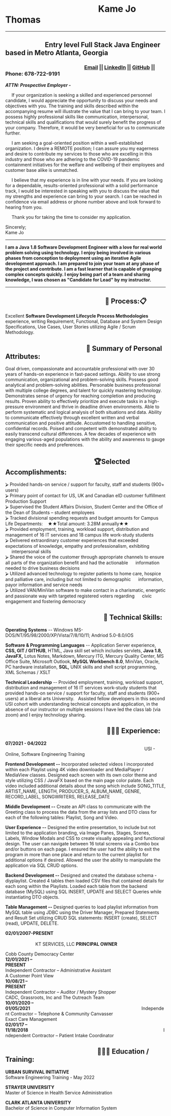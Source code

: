 # &nbsp;&nbsp;&nbsp;&nbsp;&nbsp;&nbsp;&nbsp;&nbsp;&nbsp;&nbsp;&nbsp;&nbsp;&nbsp;&nbsp;&nbsp;&nbsp;&nbsp;&nbsp;&nbsp;&nbsp;&nbsp;&nbsp;&nbsp;&nbsp;&nbsp;&nbsp;&nbsp;&nbsp;&nbsp;&nbsp;&nbsp;&nbsp;&nbsp;&nbsp;&nbsp;&nbsp;&nbsp;&nbsp;&nbsp;&nbsp;&nbsp;&nbsp;&nbsp;&nbsp;Kame Jo Thomas  
---------------
## &nbsp;&nbsp;&nbsp;&nbsp;&nbsp;&nbsp;&nbsp;&nbsp;&nbsp;&nbsp;&nbsp;&nbsp;&nbsp;&nbsp;&nbsp;&nbsp;&nbsp;&nbsp;&nbsp;&nbsp;&nbsp;&nbsp;&nbsp;&nbsp;&nbsp;Entry level Full Stack Java Engineer based in Metro Atlanta, Georgia
### &nbsp;&nbsp;&nbsp;&nbsp;&nbsp;&nbsp;&nbsp;&nbsp;&nbsp;&nbsp;&nbsp;&nbsp;&nbsp;&nbsp;&nbsp;&nbsp;&nbsp;&nbsp;&nbsp;&nbsp;&nbsp;&nbsp;&nbsp;&nbsp;&nbsp;&nbsp;&nbsp;&nbsp;&nbsp;&nbsp;&nbsp;&nbsp;&nbsp;&nbsp;&nbsp;&nbsp;&nbsp;&nbsp;&nbsp;&nbsp;&nbsp;&nbsp;&nbsp;&nbsp;&nbsp;&nbsp;&nbsp;&nbsp;&nbsp;&nbsp;&nbsp;&nbsp;&nbsp;&nbsp;&nbsp;&nbsp;&nbsp;&nbsp;&nbsp;&nbsp;&nbsp;&nbsp;&nbsp; [Email](kjmservicellc@gmail.com) || [LinkedIn](https://www.linkedin.com/in/kamejothomas78/) || [GitHub](https://github.com/KameJo78/) || Phone: 678-722-9191

_**ATTN: Prospective Employer -**_

&nbsp;&nbsp;&nbsp;&nbsp; If your organization is seeking a skilled and experienced personnel candidate, I would appreciate the opportunity to discuss your needs and objectives with you. The training and skills described within the accompanying resume will illustrate the value that I can bring to your team. I possess highly professional skills like communication, interpersonal, technical skills and qualifications that would surely benefit the progress of your company. Therefore, it would be very beneficial for us to communicate further. 

&nbsp;&nbsp;&nbsp;&nbsp; I am seeking a goal-oriented position within a well-established organization. I desire a REMOTE position; I can assure you my eagerness and desire to contribute my services to those who are excelling in this industry and those who are adhering to the COVID-19 pandemic containment initiatives for the welfare and wellbeing of their employees and customer base alike is unmatched. 

&nbsp;&nbsp;&nbsp;&nbsp; I believe that my experience is in line with your needs. If you are looking for a dependable, results-oriented professional with a solid performance track, I would be interested in speaking with you to discuss the value that my strengths and experience can bring to your search. I can be reached in confidence via email address or phone number above and look forward to hearing from you.

&nbsp;&nbsp;&nbsp;&nbsp; Thank you for taking the time to consider my application.


Sincerely;  
Kame Jo   
_____________

**I am a Java 1.8 Software Development Engineer with a love for real world problem solving using technology. I enjoy being involved in various phases from conception to deployment using an iterative Agile development approach. I am prepared to join your team at any phase of the project and contribute. I am a fast learner that is capable of grasping complex concepts quickly. I enjoy being part of a team and sharing knowledge, I was chosen as "Candidate for Lead" by my instructor.**
_____________

##
## &nbsp;&nbsp;&nbsp;&nbsp;&nbsp;&nbsp;&nbsp;&nbsp;&nbsp;&nbsp;&nbsp;&nbsp;&nbsp;&nbsp;&nbsp;&nbsp;&nbsp;&nbsp;&nbsp;&nbsp;&nbsp;&nbsp;&nbsp;&nbsp;&nbsp;&nbsp;&nbsp;&nbsp;&nbsp;&nbsp;&nbsp;&nbsp;&nbsp;&nbsp;&nbsp;&nbsp;&nbsp;&nbsp;&nbsp;&nbsp;&nbsp;&nbsp;&nbsp;&nbsp;&nbsp;&nbsp;&nbsp;&nbsp;&nbsp;&nbsp;&nbsp;&nbsp;&nbsp;&nbsp;&nbsp;&nbsp;&nbsp;&nbsp;&nbsp;&nbsp;&nbsp;&nbsp;&nbsp;📌 Process:📋
Excellent **Software Development Lifecycle Process Methodologies** experience, writing Requirement, Functional, Database   and System Design Specifications, Use Cases, User Stories utilizing Agile / Scrum Methodology.

## &nbsp;&nbsp;&nbsp;&nbsp;&nbsp;&nbsp;&nbsp;&nbsp;&nbsp;&nbsp;&nbsp;&nbsp;&nbsp;&nbsp;&nbsp;&nbsp;&nbsp;&nbsp;&nbsp;&nbsp;&nbsp;&nbsp;&nbsp;&nbsp;&nbsp;&nbsp;&nbsp;&nbsp;&nbsp;&nbsp;&nbsp;&nbsp;&nbsp;&nbsp;&nbsp;&nbsp;&nbsp;&nbsp;&nbsp;&nbsp;&nbsp;&nbsp;&nbsp;&nbsp;&nbsp;&nbsp;&nbsp;&nbsp;&nbsp;&nbsp;&nbsp;📃 Summary of Personal Attributes:  
Goal driven, compassionate and accountable professional with over 30 years of hands-on experience in fast-paced settings. Ability to use strong communication, organizational and problem-solving skills. Possess good analytical and problem-solving abilities. Personable business professional with multiple college degrees, and talent for quickly mastering technology.  Demonstrates sense of urgency for reaching completion and producing results. Proven ability to effectively prioritize and execute tasks in a high-pressure environment and thrive in deadline driven environments. Able to perform systematic and logical analysis of both situations and data.  Ability to communicate effectively through excellent written and verbal communication and positive attitude. Accustomed to handling sensitive, confidential records. Poised and competent with demonstrated ability to easily transcend cultural differences. A few decades of experience with engaging various-aged populations with the ability and awareness to gauge their specific needs and preferences. 
 
## &nbsp;&nbsp;&nbsp;&nbsp;&nbsp;&nbsp;&nbsp;&nbsp;&nbsp;&nbsp;&nbsp;&nbsp;&nbsp;&nbsp;&nbsp;&nbsp;&nbsp;&nbsp;&nbsp;&nbsp;&nbsp;&nbsp;&nbsp;&nbsp;&nbsp;&nbsp;&nbsp;&nbsp;&nbsp;&nbsp;&nbsp;&nbsp;&nbsp;&nbsp;&nbsp;&nbsp;&nbsp;&nbsp;&nbsp;&nbsp;&nbsp;&nbsp;&nbsp;&nbsp;&nbsp;&nbsp;&nbsp;&nbsp;&nbsp;&nbsp;&nbsp;&nbsp;&nbsp;&nbsp;&nbsp; 🏆Selected Accomplishments:
⮚ Provided hands-on service / support for faculty, staff and students (900+ users)  
⮚ Primary point of contact for US, UK and Canadian eID customer fulfillment Production Support  
⮚ Supervised the Student Affairs Division, Student Center and the Office of the Dean of Students – student employees    
⮚ Tracked divisional spending requests and budget amounts for Campus Life Departments:&nbsp;&nbsp;&nbsp;&nbsp;★★Total amount: 3.28M annually★★  
⮚ Provided employment, training, workload support, distribution and management of 16 IT services and 18 campus life work-study students   
⮚ Delivered extraordinary customer experiences that exceeded expectations of knowledge, empathy and professionalism, exhibiting &nbsp;&nbsp;&nbsp;&nbsp;&nbsp;interpersonal skills   
⮚ Shared the voice of the customer through appropriate channels to ensure all parts of the organization benefit and had the actionable &nbsp;&nbsp;&nbsp;&nbsp;&nbsp;information needed to drive business decisions  
⮚ Utilized advanced technology to register patients to home care, hospice and palliative care, including but not limited to demographic &nbsp;&nbsp;&nbsp;&nbsp;&nbsp;information, payor information and service needs  
⮚ Utilized VAN/MiniVan software to make contact in a charismatic, energetic and passionate way with targeted registered voters regarding &nbsp;&nbsp;&nbsp;&nbsp;&nbsp;civic engagement and fostering democracy

## &nbsp;&nbsp;&nbsp;&nbsp;&nbsp;&nbsp;&nbsp;&nbsp;&nbsp;&nbsp;&nbsp;&nbsp;&nbsp;&nbsp;&nbsp;&nbsp;&nbsp;&nbsp;&nbsp;&nbsp;&nbsp;&nbsp;&nbsp;&nbsp;&nbsp;&nbsp;&nbsp;&nbsp;&nbsp;&nbsp;&nbsp;&nbsp;&nbsp;&nbsp;&nbsp;&nbsp;&nbsp;&nbsp;&nbsp;&nbsp;&nbsp;&nbsp;&nbsp;&nbsp;&nbsp;&nbsp;&nbsp;&nbsp;&nbsp;&nbsp;&nbsp;&nbsp;&nbsp;&nbsp;&nbsp;&nbsp;&nbsp;&nbsp;&nbsp;&nbsp;&nbsp;&nbsp;💽 **Technical Skills:**  
**Operating Systems** -- Windows MS-DOS/NT/95/98/2000/XP/Vista/7/8/10/11; Andriod 5.0-8.0/iOS

**Software & Programming Languages** --  Application Server experience, **CSS, GIT / GITHUB**, HTML, Java skill set which includes servlets, **Java 1.8, JavaFX,** Lotus Notes, Markdown, Mercury ITG, Mercury Quality Center, MS Office Suite, Microsoft Outlook, **MySQL Workbench 8.0**, MiniVan, Oracle, PC hardware installation, **SQL,** UNIX skills and shell script programming, XML Schemas / XSLT

**Technical Leadership** --  Provided employment, training, workload support, distribution and management of 16 IT services work-study students that provided hands-on service / support for faculty, staff and students (900+ users) at a liberal arts University. &nbsp;&nbsp;Assisted fellow developers in this second USI cohort with understanding technical concepts and application, in the absence of our instructor on multiple sessions I have led the class lab (via zoom) and I enjoy technology sharing. 

## &nbsp;&nbsp;&nbsp;&nbsp;&nbsp;&nbsp;&nbsp;&nbsp;&nbsp;&nbsp;&nbsp;&nbsp;&nbsp;&nbsp;&nbsp;&nbsp;&nbsp;&nbsp;&nbsp;&nbsp;&nbsp;&nbsp;&nbsp;&nbsp;&nbsp;&nbsp;&nbsp;&nbsp;&nbsp;&nbsp;&nbsp;&nbsp;&nbsp;&nbsp;&nbsp;&nbsp;&nbsp;&nbsp;&nbsp;&nbsp;&nbsp;&nbsp;&nbsp;&nbsp;&nbsp;&nbsp;&nbsp;&nbsp;&nbsp;&nbsp;&nbsp;&nbsp;&nbsp;&nbsp;&nbsp;&nbsp;&nbsp;&nbsp;&nbsp;&nbsp;&nbsp;&nbsp;&nbsp;&nbsp;👩🏾‍💻 Experience:

**07/2021 - 04/2022**&nbsp;&nbsp;&nbsp;&nbsp;&nbsp;&nbsp;&nbsp;&nbsp;&nbsp;&nbsp;&nbsp;&nbsp;&nbsp;&nbsp;&nbsp;&nbsp;&nbsp;&nbsp; &nbsp;&nbsp;&nbsp;&nbsp;&nbsp;&nbsp;&nbsp;&nbsp;&nbsp;&nbsp;&nbsp;&nbsp;&nbsp;&nbsp;&nbsp;&nbsp;&nbsp;&nbsp;&nbsp;&nbsp;&nbsp;&nbsp;&nbsp;&nbsp;&nbsp;&nbsp;&nbsp;&nbsp;&nbsp;&nbsp;&nbsp;&nbsp;&nbsp;&nbsp;&nbsp;&nbsp;&nbsp;&nbsp;&nbsp;&nbsp;&nbsp;&nbsp;&nbsp;&nbsp;&nbsp;&nbsp;&nbsp;&nbsp;&nbsp;&nbsp;&nbsp;&nbsp;&nbsp;&nbsp;&nbsp;&nbsp;&nbsp;&nbsp;&nbsp;&nbsp;&nbsp;&nbsp;&nbsp;&nbsp;&nbsp;&nbsp;&nbsp;&nbsp;&nbsp;&nbsp;&nbsp;&nbsp;&nbsp;&nbsp;&nbsp;&nbsp;&nbsp;&nbsp;&nbsp;&nbsp;&nbsp;&nbsp;&nbsp;&nbsp;&nbsp;&nbsp;&nbsp;&nbsp;&nbsp;&nbsp;&nbsp;&nbsp;&nbsp;&nbsp;&nbsp;&nbsp;&nbsp;&nbsp;&nbsp;&nbsp;&nbsp;&nbsp;&nbsp;&nbsp;&nbsp;&nbsp;&nbsp;&nbsp;&nbsp;&nbsp;&nbsp;USI - Online, Software Engineering Training

**Frontend Development --** Incorporated selected videos I incorporated within each Playlist using 4K video downloader and MediaPlayer / MediaView classes. Designed each screen with its own color theme and style utilizing CSS / JavaFX based on the main page color palate. Each video included additional details about the song which include SONG_TITLE, ARTIST_NAME, LENGTH, PRODUCER_S, ALBUM_NAME, GENRE, RECORD_LABEL, SONGWRITERS, RELEASE_DATE 

**Middle Development --**  Create an API class to communicate with the Greeting class to process the data from the array lists and DTO class for each of the following tables: Playlist, Song and Video. 

**User Experience --** Designed the entire presentation, to include but not limited to the application branding, via Image Panes, Stages, Scenes, Labels, Window Modals and CSS to create visually appealing and functional design. The user can navigate between 16 total screens via a Combo box and/or buttons on each page. I ensured the user had the ability to exit the program in more than one place and return to the current playlist for additional options if desired.  Allowed the user the ability to manipulate the application via SQL CRUD options. 

**Backend Development --** Designed and created the database schema - diyplaylist. Created 4 tables then loaded CSV files that contained details for each song within the Playlists. Loaded each table from the backend database (MySQL) using SQL INSERT, UPDATE and SELECT Queries while instantiating DTO objects.  

**Table Management --** Designed queries to load playlist information from MySQL table using JDBC using the Driver Manager, Prepared Statements and Result Set utilizing CRUD SQL statements: INSERT (create),  SELECT (read),  UPDATE,  DELETE.  

**02/01/2007-PRESENT** &nbsp;&nbsp;&nbsp;&nbsp;&nbsp;&nbsp;&nbsp;&nbsp;&nbsp;&nbsp;&nbsp;&nbsp;&nbsp;&nbsp;&nbsp;&nbsp;&nbsp;&nbsp;&nbsp;&nbsp;&nbsp;&nbsp;&nbsp;&nbsp;&nbsp;&nbsp;&nbsp;&nbsp;&nbsp;&nbsp;&nbsp;&nbsp;&nbsp;&nbsp;&nbsp;&nbsp;&nbsp;&nbsp;&nbsp;&nbsp;&nbsp;&nbsp;&nbsp;&nbsp;&nbsp;&nbsp;&nbsp;&nbsp;&nbsp;&nbsp;&nbsp;&nbsp;&nbsp;&nbsp;&nbsp;&nbsp;&nbsp;&nbsp;&nbsp;&nbsp;&nbsp;&nbsp;&nbsp;&nbsp;&nbsp;&nbsp;&nbsp;&nbsp;&nbsp;&nbsp;&nbsp;&nbsp;&nbsp;&nbsp;&nbsp;&nbsp;&nbsp;&nbsp;&nbsp;&nbsp;&nbsp;&nbsp;&nbsp;&nbsp;&nbsp;&nbsp;&nbsp;&nbsp;&nbsp;&nbsp;&nbsp;&nbsp;&nbsp;&nbsp;&nbsp;&nbsp;&nbsp;&nbsp;&nbsp;&nbsp;&nbsp;&nbsp;&nbsp;&nbsp;&nbsp;&nbsp;&nbsp;&nbsp;&nbsp;&nbsp;&nbsp;&nbsp;&nbsp;&nbsp;&nbsp;&nbsp;&nbsp;&nbsp;&nbsp;&nbsp;&nbsp;&nbsp;&nbsp;&nbsp;&nbsp;&nbsp;&nbsp;&nbsp;&nbsp;&nbsp;&nbsp;&nbsp;&nbsp;&nbsp;&nbsp;&nbsp;&nbsp;&nbsp;&nbsp;&nbsp;&nbsp;&nbsp;&nbsp;&nbsp;&nbsp;&nbsp;&nbsp;&nbsp;&nbsp;&nbsp;&nbsp;&nbsp;KT SERVICES, LLC
**PRINCIPAL OWNER**  


Cobb County Democracy Center  
**12/01/2021 – PRESENT**&nbsp;&nbsp;&nbsp;&nbsp;&nbsp;&nbsp;&nbsp;&nbsp;&nbsp;&nbsp;&nbsp;&nbsp;&nbsp;&nbsp;&nbsp;&nbsp;&nbsp;&nbsp;&nbsp;&nbsp;&nbsp;&nbsp;&nbsp;&nbsp;&nbsp;&nbsp;&nbsp;&nbsp;&nbsp;&nbsp;&nbsp;&nbsp;&nbsp;&nbsp;&nbsp;&nbsp;&nbsp;&nbsp;&nbsp;&nbsp;&nbsp;&nbsp;&nbsp;&nbsp;&nbsp;&nbsp;&nbsp;&nbsp;&nbsp;&nbsp;&nbsp;&nbsp;&nbsp;&nbsp;&nbsp;&nbsp;&nbsp;&nbsp;&nbsp;&nbsp;&nbsp;&nbsp;&nbsp;&nbsp;&nbsp;&nbsp;&nbsp;&nbsp;&nbsp;&nbsp;&nbsp;&nbsp;&nbsp;&nbsp;&nbsp;&nbsp;&nbsp;&nbsp;&nbsp;&nbsp;&nbsp;&nbsp;&nbsp;&nbsp;&nbsp;&nbsp;&nbsp;&nbsp;&nbsp;&nbsp;&nbsp;&nbsp;&nbsp;&nbsp;&nbsp;&nbsp;&nbsp;&nbsp;&nbsp;&nbsp;&nbsp;&nbsp;&nbsp;&nbsp;&nbsp;&nbsp;&nbsp;&nbsp;&nbsp;&nbsp;&nbsp;Independent Contractor – Administrative Assistant  
A Customer Point View  
**10/08/21 – PRESENT**&nbsp;&nbsp;&nbsp;&nbsp;&nbsp;&nbsp;&nbsp;&nbsp;&nbsp;&nbsp;&nbsp;&nbsp;&nbsp;&nbsp;&nbsp;&nbsp;&nbsp;&nbsp;&nbsp;&nbsp;&nbsp;&nbsp;&nbsp;&nbsp;&nbsp;&nbsp;&nbsp;&nbsp;&nbsp;&nbsp;&nbsp;&nbsp;&nbsp;&nbsp;&nbsp;&nbsp;&nbsp;&nbsp;&nbsp;&nbsp;&nbsp;&nbsp;&nbsp;&nbsp;&nbsp;&nbsp;&nbsp;&nbsp;&nbsp;&nbsp;&nbsp;&nbsp;&nbsp;&nbsp;&nbsp;&nbsp;&nbsp;&nbsp;&nbsp;&nbsp;&nbsp;&nbsp;&nbsp;&nbsp;&nbsp;&nbsp;&nbsp;&nbsp;&nbsp;&nbsp;&nbsp;&nbsp;&nbsp;&nbsp;&nbsp;&nbsp;&nbsp;&nbsp;&nbsp;&nbsp;&nbsp;&nbsp;&nbsp;&nbsp;&nbsp;&nbsp;&nbsp;&nbsp;&nbsp;&nbsp;&nbsp;&nbsp;&nbsp;&nbsp;&nbsp;&nbsp;&nbsp;&nbsp;&nbsp;&nbsp;&nbsp;&nbsp;&nbsp;&nbsp;&nbsp;&nbsp;&nbsp;&nbsp;&nbsp;&nbsp;&nbsp;Independent Contractor – Auditor / Mystery Shopper   
CADC, Grassroots, Inc and The Outreach Team  
**10/01/2020  – 01/05/2021**&nbsp;&nbsp;&nbsp;&nbsp;&nbsp;&nbsp;&nbsp;&nbsp;&nbsp;&nbsp;&nbsp;&nbsp;&nbsp;&nbsp;&nbsp;&nbsp;&nbsp;&nbsp;&nbsp;&nbsp;&nbsp;&nbsp;&nbsp;&nbsp;&nbsp;&nbsp;&nbsp;&nbsp;&nbsp;&nbsp;&nbsp;&nbsp;&nbsp;&nbsp;&nbsp;&nbsp;&nbsp;&nbsp;&nbsp;&nbsp;&nbsp;&nbsp;&nbsp;&nbsp;&nbsp;&nbsp;&nbsp;&nbsp;&nbsp;&nbsp;&nbsp;&nbsp;&nbsp;&nbsp;&nbsp;&nbsp;&nbsp;&nbsp;&nbsp;&nbsp;&nbsp;&nbsp;&nbsp;&nbsp;&nbsp;&nbsp;&nbsp;&nbsp;&nbsp;&nbsp;&nbsp;&nbsp;&nbsp;&nbsp;&nbsp;&nbsp;&nbsp;&nbsp;&nbsp;&nbsp;&nbsp;&nbsp;&nbsp;&nbsp;&nbsp;&nbsp;&nbsp;&nbsp;&nbsp;Independent Contractor – Telephone & Community Canvasser  
Exact Care Management    
**02/01/17 – 11/18/2018**&nbsp;&nbsp;&nbsp;&nbsp;&nbsp;&nbsp;&nbsp;&nbsp;&nbsp;&nbsp;&nbsp;&nbsp;&nbsp;&nbsp;&nbsp;&nbsp;&nbsp;&nbsp;&nbsp;&nbsp;&nbsp;&nbsp;&nbsp;&nbsp;&nbsp;&nbsp;&nbsp;&nbsp;&nbsp;&nbsp;&nbsp;&nbsp;&nbsp;&nbsp;&nbsp;&nbsp;&nbsp;&nbsp;&nbsp;&nbsp;&nbsp;&nbsp;&nbsp;&nbsp;&nbsp;&nbsp;&nbsp;&nbsp;&nbsp;&nbsp;&nbsp;&nbsp;&nbsp;&nbsp;&nbsp;&nbsp;&nbsp;&nbsp;&nbsp;&nbsp;&nbsp;&nbsp;&nbsp;&nbsp;&nbsp;&nbsp;&nbsp;&nbsp;&nbsp;&nbsp;&nbsp;&nbsp;&nbsp;&nbsp;&nbsp;&nbsp;&nbsp;&nbsp;&nbsp;&nbsp;&nbsp;&nbsp;&nbsp;&nbsp;&nbsp;&nbsp;&nbsp;&nbsp;&nbsp;&nbsp;&nbsp;&nbsp;&nbsp;&nbsp;&nbsp;&nbsp;&nbsp;&nbsp;&nbsp;&nbsp;&nbsp;&nbsp;&nbsp;&nbsp;&nbsp;&nbsp;&nbsp;&nbsp;Independent Contractor – Patient Intake Coordinator
  
## &nbsp;&nbsp;&nbsp;&nbsp;&nbsp;&nbsp;&nbsp;&nbsp;&nbsp;&nbsp;&nbsp;&nbsp;&nbsp;&nbsp;&nbsp;&nbsp;&nbsp;&nbsp;&nbsp;&nbsp;&nbsp;&nbsp;&nbsp;&nbsp;&nbsp;&nbsp;&nbsp;&nbsp;&nbsp;&nbsp;&nbsp;&nbsp;&nbsp;&nbsp;&nbsp;&nbsp;&nbsp;&nbsp;&nbsp;&nbsp;&nbsp;&nbsp;&nbsp;&nbsp;&nbsp;&nbsp;&nbsp;&nbsp;&nbsp;&nbsp;&nbsp;&nbsp;&nbsp;&nbsp;&nbsp;&nbsp;&nbsp;&nbsp;👩🏾‍🎓 Education / Training:

**URBAN SURVIVAL INITIATIVE**  
Software Engineering Training - May 2022

**STRAYER UNIVERSITY**  
Master of Science in Health Service Administration 

**CLARK ATLANTA UNIVERSITY**  
Bachelor of Science in Computer Information System
